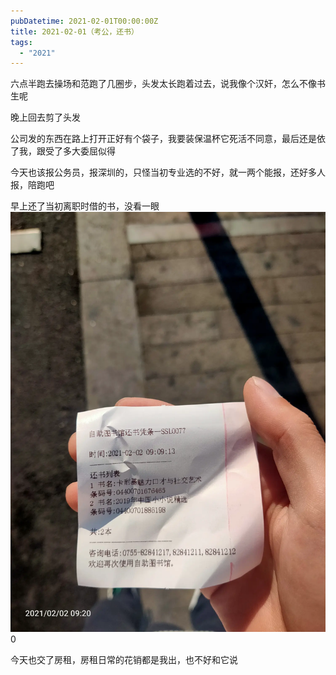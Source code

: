 ```yaml
---
pubDatetime: 2021-02-01T00:00:00Z
title: 2021-02-01（考公，还书）
tags:
  - "2021"
---
```


六点半跑去操场和范跑了几圈步，头发太长跑着过去，说我像个汉奸，怎么不像书生呢


晚上回去剪了头发

公司发的东西在路上打开正好有个袋子，我要装保温杯它死活不同意，最后还是依了我，跟受了多大委屈似得


今天也该报公务员，报深圳的，只怪当初专业选的不好，就一两个能报，还好多人报，陪跑吧


早上还了当初离职时借的书，没看一眼
![](../../img/6904315-49a2a923f48ee0d5.jpg)0




今天也交了房租，房租日常的花销都是我出，也不好和它说

